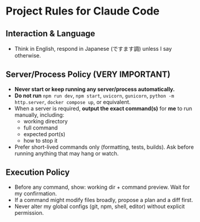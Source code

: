 # Project Rules for Claude Code

## Interaction & Language
- Think in English, respond in Japanese (ですます調) unless I say otherwise.

## Server/Process Policy (VERY IMPORTANT)
- **Never start or keep running any server/process automatically.**
- **Do not run** `npm run dev`, `npm start`, `uvicorn`, `gunicorn`, `python -m http.server`, `docker compose up`, or equivalent.
- When a server is required, **output the exact command(s)** for **me** to run manually, including:
  - working directory
  - full command
  - expected port(s)
  - how to stop it
- Prefer short-lived commands only (formatting, tests, builds). Ask before running anything that may hang or watch.

## Execution Policy
- Before any command, show: working dir + command preview. Wait for my confirmation.
- If a command might modify files broadly, propose a plan and a diff first.
- Never alter my global configs (git, npm, shell, editor) without explicit permission.
